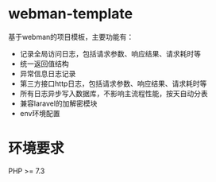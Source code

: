 # webman-template

基于webman的项目模板，主要功能有：

* 记录全局访问日志，包括请求参数、响应结果、请求耗时等
* 统一返回值结构
* 异常信息日志记录
* 第三方接口http日志，包括请求参数、响应结果、请求耗时等
* 所有日志异步写入数据库，不影响主流程性能，按天自动分表
* 兼容laravel的加解密模块
* env环境配置

# 环境要求

PHP >= 7.3
